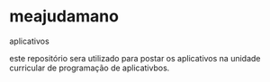 # meajudamano
aplicativos

este repositório sera utilizado para postar os aplicativos na unidade curricular de programação de aplicativbos.
